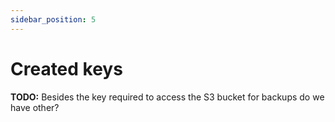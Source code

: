 ```yaml
---
sidebar_position: 5
---
```


# Created keys
**TODO:** Besides the key required to access the S3 bucket for backups do we have other?
